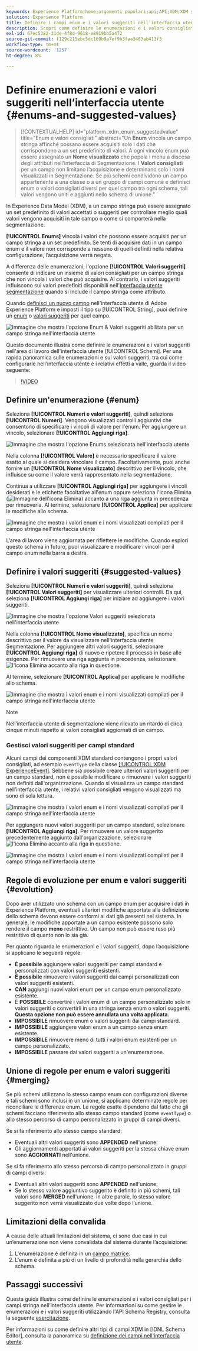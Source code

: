 ```yaml
---
keywords: Experience Platform;home;argomenti popolari;api;API;XDM;XDM system;experience data model;data model;ui;workspace;enum;field;
solution: Experience Platform
title: Definire i campi enum e i valori suggeriti nell’interfaccia utente
description: Scopri come definire le enumerazioni e i valori consigliati per i campi stringa nell’interfaccia utente di Experience Platform.
exl-id: 67ec5382-31de-4f8d-9618-e8919bb5a472
source-git-commit: f129c215ebc5dc169b9a7ef9b3faa3463ab413f3
workflow-type: tm+mt
source-wordcount: '1257'
ht-degree: 8%

---
```


# Definire enumerazioni e valori suggeriti nell’interfaccia utente {#enums-and-suggested-values}

>[!CONTEXTUALHELP]
>id="platform_xdm_enum_suggestedvalue"
>title="Enum e valori consigliati"
>abstract="Un **Enum** vincola un campo stringa affinché possano essere acquisiti solo i dati che corrispondono a un set predefinito di valori. A ogni vincolo enum può essere assegnato un **Nome visualizzato** che popola i menu a discesa degli attributi nell’interfaccia di Segmentazione. I **Valori consigliati** per un campo non limitano l’acquisizione e determinano solo i nomi visualizzati in Segmentazione. Se più schemi condividono un campo appartenente a una classe o a un gruppo di campi comune e definisci enum o valori consigliati diversi per quel campo tra ogni schema, tali valori vengono uniti e aggiunti nello schema di unione."

In Experience Data Model (XDM), a un campo stringa può essere assegnato un set predefinito di valori accettati o suggeriti per controllare meglio quali valori vengono acquisiti in tale campo o come si comporterà nella segmentazione.

**[!UICONTROL Enums]** vincola i valori che possono essere acquisiti per un campo stringa a un set predefinito. Se tenti di acquisire dati in un campo enum e il valore non corrisponde a nessuno di quelli definiti nella relativa configurazione, l’acquisizione verrà negata.

A differenza delle enumerazioni, l&#39;opzione **[!UICONTROL Valori suggeriti]** consente di indicare un insieme di valori consigliati per un campo stringa che non vincola i valori che può acquisire. Al contrario, i valori suggeriti influiscono sui valori predefiniti disponibili nell&#39;[Interfaccia utente segmentazione](../../../segmentation/ui/overview.md) quando si include il campo stringa come attributo.

Quando [definisci un nuovo campo](./overview.md#define) nell&#39;interfaccia utente di Adobe Experience Platform e imposti il tipo su [!UICONTROL String], puoi definire un [enum](#enum) o [valori suggeriti](#suggested-values) per quel campo.

![Immagine che mostra l&#39;opzione Enum &amp; Valori suggeriti abilitata per un campo stringa nell&#39;interfaccia utente](../../images/ui/fields/enum/enum-options-selected.png)

Questo documento illustra come definire le enumerazioni e i valori suggeriti nell&#39;area di lavoro dell&#39;interfaccia utente [!UICONTROL Schemi]. Per una rapida panoramica sulle enumerazioni e sui valori suggeriti, tra cui come configurarle nell’interfaccia utente e i relativi effetti a valle, guarda il video seguente:

>[!VIDEO](https://video.tv.adobe.com/v/3413678/?quality=12&learn=on&captions=ita)

## Definire un&#39;enumerazione {#enum}

Seleziona **[!UICONTROL Numeri e valori suggeriti]**, quindi seleziona **[!UICONTROL Numeri]**. Vengono visualizzati controlli aggiuntivi che consentono di specificare i vincoli di valore per l&#39;enum. Per aggiungere un vincolo, selezionare **[!UICONTROL Aggiungi riga]**.

![Immagine che mostra l&#39;opzione Enums selezionata nell&#39;interfaccia utente](../../images/ui/fields/enum/enum-add-row.png)

Nella colonna **[!UICONTROL Valore]** è necessario specificare il valore esatto al quale si desidera vincolare il campo. Facoltativamente, puoi anche fornire un **[!UICONTROL Nome visualizzato]** descrittivo per il vincolo, che influisce su come il valore verrà rappresentato nella segmentazione.

Continua a utilizzare **[!UICONTROL Aggiungi riga]** per aggiungere i vincoli desiderati e le etichette facoltative all&#39;enum oppure seleziona l&#39;icona Elimina (![Immagine dell&#39;icona Elimina](/help/images/icons/remove-circle.png)) accanto a una riga aggiunta in precedenza per rimuoverla. Al termine, selezionare **[!UICONTROL Applica]** per applicare le modifiche allo schema.

![Immagine che mostra i valori enum e i nomi visualizzati compilati per il campo stringa nell&#39;interfaccia utente](../../images/ui/fields/enum/enum-confirm.png)

L’area di lavoro viene aggiornata per riflettere le modifiche. Quando esplori questo schema in futuro, puoi visualizzare e modificare i vincoli per il campo enum nella barra a destra.

## Definire i valori suggeriti {#suggested-values}

Seleziona **[!UICONTROL Numeri e valori suggeriti]**, quindi seleziona **[!UICONTROL Valori suggeriti]** per visualizzare ulteriori controlli. Da qui, seleziona **[!UICONTROL Aggiungi riga]** per iniziare ad aggiungere i valori suggeriti.

![Immagine che mostra l&#39;opzione Valori suggeriti selezionata nell&#39;interfaccia utente](../../images/ui/fields/enum/suggested-add-row.png)

Nella colonna **[!UICONTROL Nome visualizzato]**, specifica un nome descrittivo per il valore da visualizzare nell&#39;interfaccia utente Segmentazione. Per aggiungere altri valori suggeriti, selezionare **[!UICONTROL Aggiungi riga]** di nuovo e ripetere il processo in base alle esigenze. Per rimuovere una riga aggiunta in precedenza, selezionare ![l&#39;icona Elimina](/help/images/icons/remove-circle.png) accanto alla riga in questione.

Al termine, selezionare **[!UICONTROL Applica]** per applicare le modifiche allo schema.

![Immagine che mostra i valori enum e i nomi visualizzati compilati per il campo stringa nell&#39;interfaccia utente](../../images/ui/fields/enum/suggested-confirm.png)

>[!NOTE]
>
>Nell’interfaccia utente di segmentazione viene rilevato un ritardo di circa cinque minuti rispetto ai valori consigliati aggiornati di un campo.

### Gestisci valori suggeriti per campi standard

Alcuni campi dei componenti XDM standard contengono i propri valori consigliati, ad esempio `eventType` della classe [[!UICONTROL XDM ExperienceEvent]](../../classes/experienceevent.md). Sebbene sia possibile creare ulteriori valori suggeriti per un campo standard, non è possibile modificare o rimuovere i valori suggeriti non definiti dall&#39;organizzazione. Quando si visualizza un campo standard nell’interfaccia utente, i relativi valori consigliati vengono visualizzati ma sono di sola lettura.

![Immagine che mostra i valori enum e i nomi visualizzati compilati per il campo stringa nell&#39;interfaccia utente](../../images/ui/fields/enum/suggested-standard.png)

Per aggiungere nuovi valori suggeriti per un campo standard, selezionare **[!UICONTROL Aggiungi riga]**. Per rimuovere un valore suggerito precedentemente aggiunto dall&#39;organizzazione, selezionare ![l&#39;icona Elimina](/help/images/icons/remove-circle.png) accanto alla riga in questione.

![Immagine che mostra i valori enum e i nomi visualizzati compilati per il campo stringa nell&#39;interfaccia utente](../../images/ui/fields/enum/suggested-standard-add.png)

<!-- ### Removing suggested values for standard fields

Only suggested values that you define can be removed from a standard field. Existing suggested values can be disabled so that they no longer appear in the segmentation dropdown, but they cannot be removed outright.

For example, consider a profile schema where the a suggested value for the standard `person.gender` field is disabled:

![Image showing the enum values and display names filled out for the string field in the UI](../../images/ui/fields/enum/standard-enum-disabled.png)

In this example, the display name "[!UICONTROL Non-specific]" is now disabled from being shown in the segmentation dropdown list. However, the value `non_specific` is still part of the list of enumerated fields and is therefore still allowed on ingestion. In other words, you cannot disable the actual enum value for the standard field as it would go against the principle of only allowing changes that make a field less restrictive.

See the [section below](#evolution) for more information on the rules for updating enums and suggested values for existing schema fields. -->

## Regole di evoluzione per enum e valori suggeriti {#evolution}

Dopo aver utilizzato uno schema con un campo enum per acquisire i dati in Experience Platform, eventuali ulteriori modifiche apportate alla definizione dello schema devono essere conformi ai dati già presenti nel sistema. In generale, le modifiche apportate a un campo esistente possono solo rendere il campo **meno** restrittivo. Un campo non può essere reso più restrittivo di quanto non lo sia già.

Per quanto riguarda le enumerazioni e i valori suggeriti, dopo l’acquisizione si applicano le seguenti regole:

* **È possibile** aggiungere valori suggeriti per campi standard e personalizzati con valori suggeriti esistenti.
* **È possibile** rimuovere i valori suggeriti dai campi personalizzati con valori suggeriti esistenti.
* **CAN** aggiungi nuovi valori enum per un campo enum personalizzato esistente.
* È **POSSIBILE** convertire i valori enum di un campo personalizzato solo in valori suggeriti o convertirli in una stringa senza enum o valori suggeriti. **Questa opzione non può essere annullata una volta applicata.**
* **IMPOSSIBILE** rimuovere enum o valori suggeriti dai campi standard.
* **IMPOSSIBILE** aggiungere valori enum a un campo senza enum esistente.
* **IMPOSSIBILE** rimuovere meno di tutti i valori enum esistenti per un campo personalizzato.
* **IMPOSSIBILE** passare dai valori suggeriti a un&#39;enumerazione.

## Unione di regole per enum e valori suggeriti {#merging}

Se più schemi utilizzano lo stesso campo enum con configurazioni diverse e tali schemi sono inclusi in un&#39;unione, si applicano determinate regole per riconciliare le differenze enum. Le regole esatte dipendono dal fatto che gli schemi facciano riferimento allo stesso campo standard (come `eventType`) o allo stesso percorso di campo personalizzato in gruppi di campi diversi.

Se si fa riferimento allo stesso campo standard:

* Eventuali altri valori suggeriti sono **APPENDED** nell&#39;unione.
* Gli aggiornamenti apportati ai valori suggeriti per la stessa chiave enum sono **AGGIORNATI** nell&#39;unione.

Se si fa riferimento allo stesso percorso di campo personalizzato in gruppi di campi diversi:

* Eventuali altri valori suggeriti sono **APPENDED** nell&#39;unione.
* Se lo stesso valore aggiuntivo suggerito è definito in più schemi, tali valori sono **MERGED** nell&#39;unione. In altre parole, lo stesso valore suggerito non verrà visualizzato due volte dopo l’unione.

## Limitazioni della convalida

A causa delle attuali limitazioni del sistema, ci sono due casi in cui un’enumerazione non viene convalidata dal sistema durante l’acquisizione:

1. L&#39;enumerazione è definita in un [campo matrice](./array.md).
1. L&#39;enum è definita a più di un livello di profondità nella gerarchia dello schema.

## Passaggi successivi

Questa guida illustra come definire le enumerazioni e i valori consigliati per i campi stringa nell’interfaccia utente. Per informazioni su come gestire le enumerazioni e i valori suggeriti utilizzando l&#39;API Schema Registry, consulta la seguente [esercitazione](../../tutorials/suggested-values.md).

Per informazioni su come definire altri tipi di campi XDM in [!DNL Schema Editor], consulta la panoramica su [definizione dei campi nell&#39;interfaccia utente](./overview.md#special).
